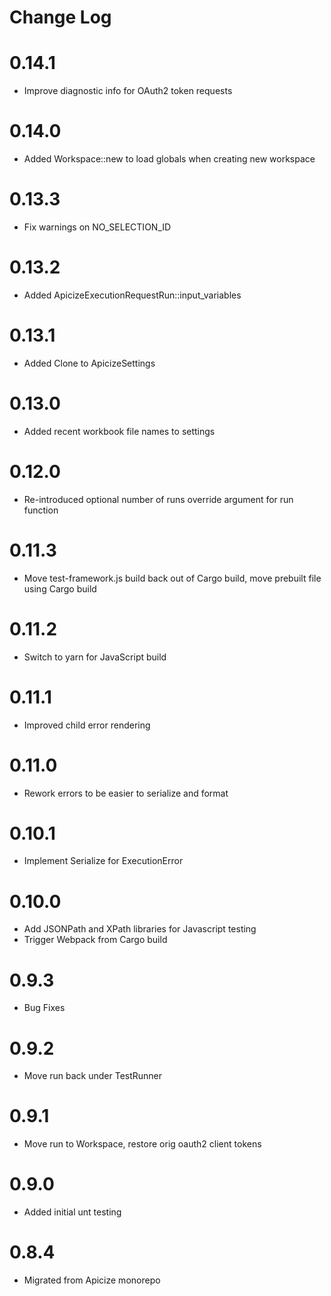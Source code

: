 # Change Log

# 0.14.1

* Improve diagnostic info for OAuth2 token requests

# 0.14.0

* Added Workspace::new to load globals when creating new workspace

# 0.13.3

* Fix warnings on NO_SELECTION_ID 

# 0.13.2

* Added ApicizeExecutionRequestRun::input_variables

# 0.13.1

* Added Clone to ApicizeSettings

# 0.13.0

* Added recent workbook file names to settings

# 0.12.0

* Re-introduced optional number of runs override argument for run function

# 0.11.3

* Move test-framework.js build back out of Cargo build, move prebuilt file using Cargo build

# 0.11.2

* Switch to yarn for JavaScript build

# 0.11.1

* Improved child error rendering

# 0.11.0

* Rework errors to be easier to serialize and format

# 0.10.1

* Implement Serialize for ExecutionError

# 0.10.0

* Add JSONPath and XPath libraries for Javascript testing
* Trigger Webpack from Cargo build

# 0.9.3

* Bug Fixes

# 0.9.2

* Move run back under TestRunner

# 0.9.1

* Move run to Workspace, restore orig oauth2 client tokens

# 0.9.0

* Added initial unt testing

# 0.8.4

* Migrated from Apicize monorepo

